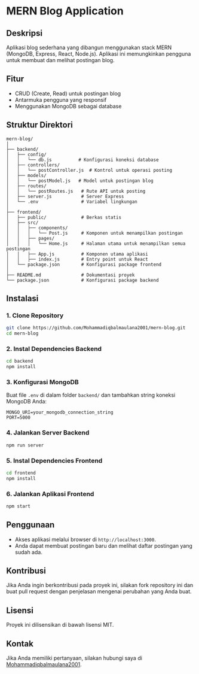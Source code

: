 # MERN Blog Application

## Deskripsi
Aplikasi blog sederhana yang dibangun menggunakan stack MERN (MongoDB, Express, React, Node.js). Aplikasi ini memungkinkan pengguna untuk membuat dan melihat postingan blog.

## Fitur
- CRUD (Create, Read) untuk postingan blog
- Antarmuka pengguna yang responsif
- Menggunakan MongoDB sebagai database

## Struktur Direktori
```
mern-blog/
│
├── backend/
│   ├── config/
│   │   └── db.js          # Konfigurasi koneksi database
│   ├── controllers/
│   │   └── postController.js  # Kontrol untuk operasi posting
│   ├── models/
│   │   └── postModel.js   # Model untuk postingan blog
│   ├── routes/
│   │   └── postRoutes.js   # Rute API untuk posting
│   ├── server.js           # Server Express
│   └── .env                # Variabel lingkungan
│
├── frontend/
│   ├── public/             # Berkas statis
│   ├── src/
│   │   ├── components/
│   │   │   └── Post.js     # Komponen untuk menampilkan postingan
│   │   ├── pages/
│   │   │   └── Home.js     # Halaman utama untuk menampilkan semua postingan
│   │   ├── App.js          # Komponen utama aplikasi
│   │   ├── index.js        # Entry point untuk React
│   └── package.json        # Konfigurasi package frontend
│
├── README.md               # Dokumentasi proyek
└── package.json            # Konfigurasi package backend
```

## Instalasi

### 1. Clone Repository
```bash
git clone https://github.com/Mohammadiqbalmaulana2001/mern-blog.git
cd mern-blog
```

### 2. Instal Dependencies Backend
```bash
cd backend
npm install
```

### 3. Konfigurasi MongoDB
Buat file `.env` di dalam folder `backend/` dan tambahkan string koneksi MongoDB Anda:
```
MONGO_URI=your_mongodb_connection_string
PORT=5000
```

### 4. Jalankan Server Backend
```bash
npm run server
```

### 5. Instal Dependencies Frontend
```bash
cd frontend
npm install
```

### 6. Jalankan Aplikasi Frontend
```bash
npm start
```

## Penggunaan
- Akses aplikasi melalui browser di `http://localhost:3000`.
- Anda dapat membuat postingan baru dan melihat daftar postingan yang sudah ada.

## Kontribusi
Jika Anda ingin berkontribusi pada proyek ini, silakan fork repository ini dan buat pull request dengan penjelasan mengenai perubahan yang Anda buat.

## Lisensi
Proyek ini dilisensikan di bawah lisensi MIT.

## Kontak
Jika Anda memiliki pertanyaan, silakan hubungi saya di [Mohammadiqbalmaulana2001](iqbalmaulana99826@gmail.com).
